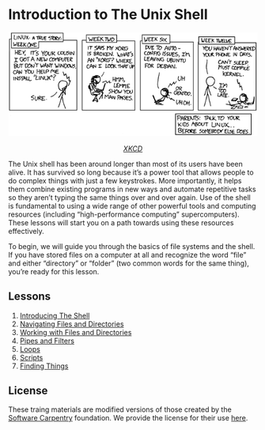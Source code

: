 # Introduction to The Unix Shell

<p align="center">
<kbd>
  <img src="Images/LinuxIsThatGood.png"/>
 </kbd>
</p>
 <p align="center">
 <em><a href="wwww.xkcd.com">XKCD</a></em>
</p>

The Unix shell has been around longer than most of its users have been alive. It has survived so long because it’s a power tool that allows people to do complex things with just a few keystrokes. More importantly, it helps them combine existing programs in new ways and automate repetitive tasks so they aren’t typing the same things over and over again. Use of the shell is fundamental to using a wide range of other powerful tools and computing resources (including “high-performance computing” supercomputers). These lessons will start you on a path towards using these resources effectively.

To begin, we will guide you through the basics of file systems and the shell. If you have stored files on a computer at all and recognize the word “file” and either “directory” or “folder” (two common words for the same thing), you’re ready for this lesson.

## Lessons

  1. [Introducing The Shell](Lessons/Lesson1_IntroducingTheShell.md)
  2. [Navigating Files and Directories](Lessons/Lesson2_NavigatingFilesAndDirectories.md)
  3. [Working with Files and Directories](Lessons/Lesson3_WorkingWithFilesAndDirectories.md)
  4. [Pipes and Filters](Lessons/Lesson4_PipesAndFilters.md)
  5. [Loops](Lessons/Lesson5_Loops.md)
  6. [Scripts](Lessons/Lesson6_Scripts.md)
  7. [Finding Things](Lessons/Lesson7_FindingThings.md)

## License

These traing materials are modified versions of those created by the [Software Carpentry](https://software-carpentry.org) foundation. We provide the license for their use [here](License.md).
